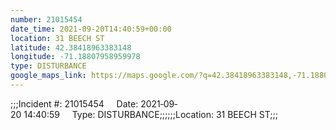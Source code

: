 ```yaml
---
number: 21015454
date_time: 2021-09-20T14:40:59+00:00
location: 31 BEECH ST
latitude: 42.38418963383148
longitude: -71.18807958959978
type: DISTURBANCE
google_maps_link: https://maps.google.com/?q=42.38418963383148,-71.18807958959978
---
```


;;;Incident #: 21015454     Date: 2021‐09‐20 14:40:59     Type: DISTURBANCE;;;;;;Location: 31 BEECH ST;;;
